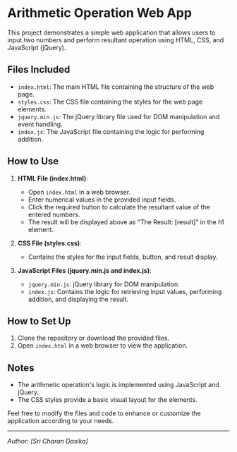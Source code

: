 # Arithmetic Operation Web App

This project demonstrates a simple web application that allows users to input two numbers and perform resultant operation using HTML, CSS, and JavaScript (jQuery).

## Files Included

- `index.html`: The main HTML file containing the structure of the web page.
- `styles.css`: The CSS file containing the styles for the web page elements.
- `jquery.min.js`: The jQuery library file used for DOM manipulation and event handling.
- `index.js`: The JavaScript file containing the logic for performing addition.

## How to Use

1. **HTML File (index.html)**:
   - Open `index.html` in a web browser.
   - Enter numerical values in the provided input fields.
   - Click the required button to calculate the resultant value of the entered numbers.
   - The result will be displayed above as "The Result: [result]" in the h1 element.

2. **CSS File (styles.css)**:
   - Contains the styles for the input fields, button, and result display.

3. **JavaScript Files (jquery.min.js and index.js)**:
   - `jquery.min.js`: jQuery library for DOM manipulation.
   - `index.js`: Contains the logic for retrieving input values, performing addition, and displaying the result.

## How to Set Up

1. Clone the repository or download the provided files.
2. Open `index.html` in a web browser to view the application.

## Notes

- The arithmetic operation's logic is implemented using JavaScript and jQuery.
- The CSS styles provide a basic visual layout for the elements.

Feel free to modify the files and code to enhance or customize the application according to your needs.

---

*Author: [Sri Charan Dasika]*
